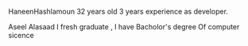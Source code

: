HaneenHashlamoun 32 years old 3 years experience as developer.

Aseel Alasaad I fresh graduate , I have Bacholor's degree Of computer sicence 

